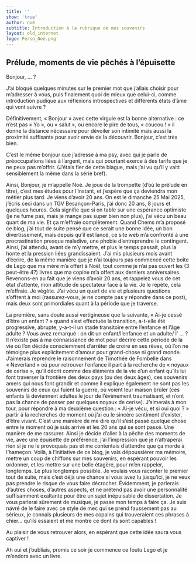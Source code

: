 ```yaml
---
title: ''
show: 'true'
author: noé
subtitle: Introduction à la rubrique de mes souvenirs
layout: old_internet
logo: Perso_Noé.png
---
```

## Prélude, moments de vie pêchés à l’épuisette

Bonjour, … ?

J’ai bloqué quelques minutes sur le premier mot que j’allais choisir pour m’adresser à vous, puis finalement quoi de mieux que celui-ci, comme introduction pudique aux réflexions introspectives et différents états d’âme qui vont suivre ? 

Définitivement, « Bonjour » avec cette virgule est la bonne alternative : ce n’est pas « Yo », ou « salut », ou encore le pire de tous, « coucou ! » il donne la distance nécessaire pour dévoiler son intimité mais aussi la proximité suffisante pour avoir envie de la découvrir. Bonjour, c’est très bien.

C’est le même bonjour que j’adresse à ma psy, avec qui je parle de préoccupations liées à l’argent, mais qui pourtant exerce à des tarifs que je ne peux pas m’offrir. (J’étais fier de cette blague, mais j’ai vu qu’il y vaitt sensiblement la même dans la série bref). 

Ainsi, Bonjour, je m’appelle Noé. Je joue de la trompette (d’où le prélude en titre), c’est mes études pour l’instant, et j’espère que ça deviendra mon métier plus tard. Je viens d’avoir 20 ans. On est le dimanche 25 Mai 2025, j’écris ceci dans un TGV Besançon-Paris, j’ai donc 20 ans, 8 jours et quelques heures. Cela signifie que si on table sur une espérance optimiste (je ne fume pas, mais je mange pas super bien non plus), j’ai vécu un beau quart de ma vie. Et ça m’effraie complètement. Quand Chems m’a proposé ce blog, j’ai tout de suite pensé que ce serait une bonne idée, un bon divertissement, mais depuis qu’il est lancé, ce site web m’a confronté à une procrastination presque maladive, une phobie d’entreprendre le contingent. Ainsi, j’ai attendu, avant de m’y mettre, et plus le temps passait, plus la honte et la pression liées grandissaient. J’ai mis plusieurs mois avant d’écrire, de la même manière que je n’ai toujours pas commencé cette boîte de Lego que ma mère m’a offert à Noël, tout comme je n’ai pas ouvert les (3 peut-être 4?) livres que ma copine m’a offert aux derniers anniversaires. Revenons-en au fait que je viens d’avoir 20 ans, et rappelez vous de cet état d’attente, mon attitude de spectateur face à la vie. Je le répète, cela m’effraie. Je végète. J’ai vécu un quart de vie et plusieurs questions s’offrent à moi (rassurez-vous, je ne compte pas y répondre dans ce post), mais deux sont primordiales quant à la période que je traverse. 

La première, sans doute aussi vertigineuse que la suivante, « Ai-je cessé d’être un enfant ? » quand s’est effectuée la transition, a-t-elle été progressive, abrupte, y-a-t-il un stade transitoire entre l’enfance et l’âge adulte ? Vous avez remarqué : on dit un enfant/l’enfance et un adulte/ l’ … ? Il n’existe pas à ma connaissance de mot pour décrire cette période de la vie où l’on décide consciemment d’arrêter de croire en ses rêves, où l’on ne témoigne plus explicitement d’amour pour grand-chose ni grand monde. J’aimerais reprendre le raisonnement de Timothée de Fombelle dans « Neverland » où pour retrouver l’enfance il part à la recherche de « noyaux de cerise », qu’il décrit comme des éléments de la vie d’un enfant qu’ils lui font traverser la frontière des deux pays (ou des deux âges), ces souvenirs amers qui nous font grandir et comme il explique également ne sont pas les souvenirs de ceux qui fuient la guerre, où voient leur maison brûler (ces enfants là deviennent adultes le jour de l’évènement traumatisant, et n’ont pas la chance de passer par quelques noyaux de cerise). J’aimerais à mon tour, pour répondre à ma deuxième question : « Ai-je vécu, et si oui quoi ? » partir à la recherches de moment où j’ai eu le sincère sentiment d’exister, d’être vivant. C’est une manière de me dire qu’il s’est passé quelque chose entre le moment où je suis arrivé et les 20 ans qui se sont passé. Une manière de me rassurer. Ainsi je décide d’aller à la pêche des moments de vie, avec une épuisette de préférence, j’ai l’impression que je n’attraperai rien si je ne le provoquais pas et me contentais d’attendre que ça morde à l’hameçon. Voilà, à l’initiative de ce blog, je vais dépoussiérer ma mémoire, mettre un coup de chiffons sur mes souvenirs, en espérant pouvoir les ordonner, et les mettre sur une belle étagère, pour m’en rappeler, longtemps. Le plus longtemps possible. Je voulais vous raconter le premier tout de suite, mais c’est déjà une chance si vous avez lu jusqu’ici, je ne veux pas prendre le risque de vous faire décrocher. Évidemment, je parlerais d’autres choses, d’autres aspects, et ne prétend pas avoir une personnalité suffisamment exaltante pour être un sujet inépuisable de dissertation. Je vous parlerai sûrement de musique, je passe mon temps à faire ça. Je suis navré de le faire avec ce style de mec qui se prend faussement pas au sérieux, je connais plusieurs de mes copains qui trouveraient ces phrases à chier… qu’ils essaient et me montre ce dont ils sont capables !

Au plaisir de vous retrouver alors, en espérant que cette idée saura vous captiver !

Ah oui et j’oubliais, promis ce soir je commence ce foutu Lego et je m’endors avec un livre.
